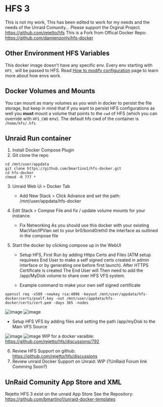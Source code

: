 # HFS 3
This is not my work, This has been edited to work for my needs and the needs of the Unraid Comunity...
Please support the Orginal Project. https://github.com/rejetto/hfs
This is a Fork from Offical Docker Repo: https://github.com/damienzonly/hfs-docker

## Other Environment HFS Variables
This docker image doesn't have any specific env. Every env starting with `HFS_` will be passed to HFS.
Read [How to modify configuration](https://github.com/rejetto/hfs/blob/main/config.md#how-to-modify-configuration) page to learn more about how envs work.

## Docker Volumes and Mounts
You can mount as many volumes as you wish in docker to persist the file storage, but keep in mind that if you want to persist HFS configurations as well you **must** mount a volume that points to the `cwd` of HFS (which you can override with `HFS_CWD` env).
The default hfs cwd of the container is `/home/hfs/.hfs`

## Unraid Run container
1. Install Docker Compose Plugin
2. Git clone the repo
```
cd /mnt/user/appdata
git clone https://github.com/bmartino1/hfs-docker.git
cd hfs-docker
chmod -R 777 *
```
3. Unraid Web Ui > Docker Tab
   - Add New Stack > Click Advance and set the path: /mnt/user/appdata/hfs-docker

4. Edit Stack > Compse File and fix / update volume mounts for your instance.
   - Fix Networking As you should use this docker with your existing MacVlan/IPVlan set to your br0/bond0/eth0 the interface as outlined in the compose file

5. Start the docker by clicking compose up in the WebUI

   - Setup HFS, First Run by adding Https Certs and Files (ATM setup requirees End User to make a self signed certs created in admin interface or by generating one before first launch). After HTTPS Certificate is created The End User will Then need to add the /app/MyDisk volume to share over HFS VFS system.

   - Example command to make your own self signed certificate

```
openssl req -x509 -newkey rsa:4096 -keyout /mnt/user/appdata/hfs-docker/certs/pself.key -out /mnt/user/appdata/hfs-docker/certs/cert.pem -days 365 -nodes
```
![image](https://github.com/user-attachments/assets/f4b55378-6bb2-4a22-93db-2ea1986c12d8)
![image](https://github.com/user-attachments/assets/0e3a8112-84af-4ad9-becf-273c5c712494)

   - Setup HFS VFS by adding files and setting the path /app/myDisk to the Main VFS Source

![image](https://github.com/user-attachments/assets/abec5b56-3d1c-4d1b-947c-c2160d95b728)
![image](https://github.com/user-attachments/assets/8e89eb1f-20b5-4b58-873e-a7e9d97e5404)
WIP for a docker varaible: https://github.com/rejetto/hfs/discussions/792 

6. Review HFS Support on github: https://github.com/rejetto/hfs/discussions
7. Review unraid Docker Support on Unraid: WIP (?UnRaid Forum link Comming Soon?)

## UnRaid Comunity App Store and XML
Rejetto HFS 3 exist on the unraid App Store
See the Repository: https://github.com/bmartino1/unraid-docker-templates


